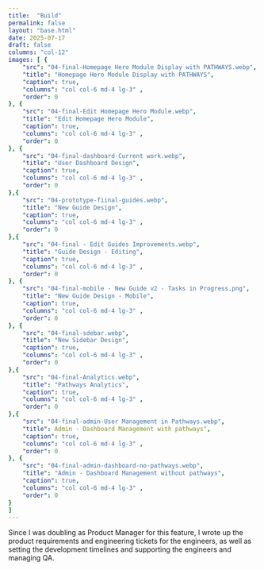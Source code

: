 ```yaml
---
title:  "Build"
permalink: false
layout: "base.html"
date: 2025-07-17
draft: false
columns: "col-12"
images: [ {
    "src": "04-final-Homepage Hero Module Display with PATHWAYS.webp",
    "title": "Homepage Hero Module Display with PATHWAYS",
    "caption": true,
    "columns": "col col-6 md-4 lg-3" ,
    "order": 0
}, {
    "src": "04-final-Edit Homepage Hero Module.webp",
    "title": "Edit Homepage Hero Module",
    "caption": true,
    "columns": "col col-6 md-4 lg-3" ,
    "order": 0
}, {
    "src": "04-final-dashboard-Current work.webp",
    "title": "User Dashboard Design",
    "caption": true,
    "columns": "col col-6 md-4 lg-3" ,
    "order": 0
},{
    "src": "04-prototype-fiinal-guides.webp",
    "title": "New Guide Design",
    "caption": true,
    "columns": "col col-6 md-4 lg-3" ,
    "order": 0
},{
    "src": "04-final - Edit Guides Improvements.webp",
    "title": "Guide Design - Editing",
    "caption": true,
    "columns": "col col-6 md-4 lg-3" ,
    "order": 0
}, {
    "src": "04-final-mobile - New Guide v2 - Tasks in Progress.png",
    "title": "New Guide Design - Mobile",
    "caption": true,
    "columns": "col col-6 md-4 lg-3" ,
    "order": 0
}, {
    "src": "04-final-sdebar.webp",
    "title": "New Sidebar Design",
    "caption": true,
    "columns": "col col-6 md-4 lg-3" ,
    "order": 0
},{
    "src": "04-final-Analytics.webp",
    "title": "Pathways Analytics",
    "caption": true,
    "columns": "col col-6 md-4 lg-3" ,
    "order": 0
},{
    "src": "04-final-admin-User Management in Pathways.webp",
    "title": Admin - Dashboard Management with pathways",
    "caption": true,
    "columns": "col col-6 md-4 lg-3" ,
    "order": 0
}, {
    "src": "04-final-admin-dashboard-no-pathways.webp",
    "title": "Admin - Dashboard Management without pathways",
    "caption": true,
    "columns": "col col-6 md-4 lg-3" ,
    "order": 0
}
]
---
```

Since I was doubling as Product Manager for this feature, I wrote up the product requirements and engineering tickets for the engineers, as well as setting the development timelines and supporting the engineers and managing QA.